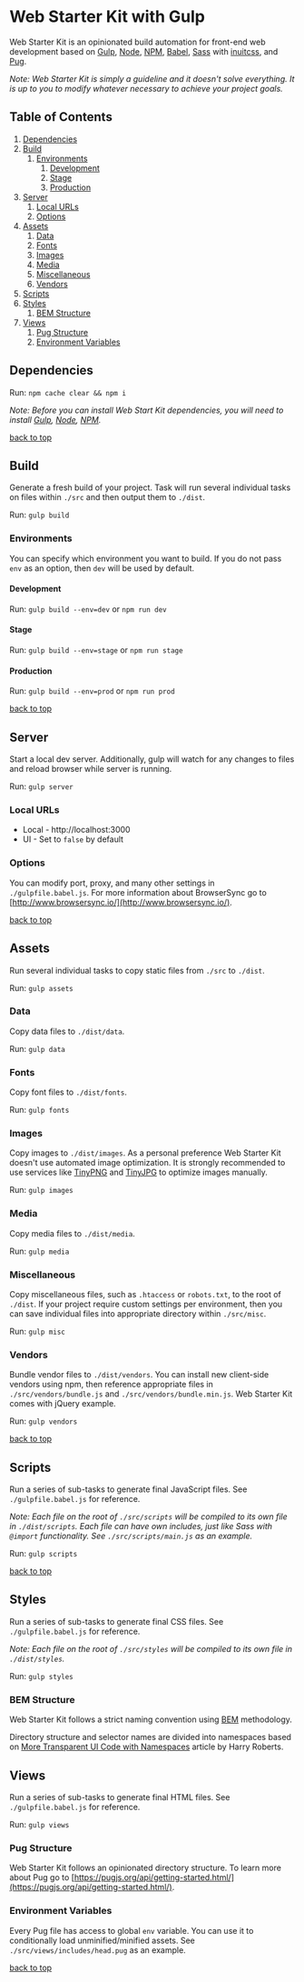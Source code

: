 # Web Starter Kit with Gulp

Web Starter Kit is an opinionated build automation for front-end web development based on [Gulp](http://gulpjs.com/), [Node](https://nodejs.org/), [NPM](https://www.npmjs.com/), [Babel](https://babeljs.io/), [Sass](http://sass-lang.com/) with [inuitcss](https://github.com/inuitcss/inuitcss), and [Pug](https://pugjs.org/).

*Note: Web Starter Kit is simply a guideline and it doesn't solve everything. It is up to you to modify whatever necessary to achieve your project goals.*

## Table of Contents

1. [Dependencies](#dependencies)
1. [Build](#build)
    1. [Environments](#environments)
        1. [Development](#development)
        1. [Stage](#stage)
        1. [Production](#production)
1. [Server](#server)
    1. [Local URLs](#local-urls)
    1. [Options](#options)
1. [Assets](#assets)
    1. [Data](#data)
    1. [Fonts](#fonts)
    1. [Images](#images)
    1. [Media](#media)
    1. [Miscellaneous](#miscellaneous)
    1. [Vendors](#vendors)
1. [Scripts](#scripts)
1. [Styles](#styles)
    1. [BEM Structure](#bem-structure)
1. [Views](#views)
    1. [Pug Structure](#pug-structure)
    1. [Environment Variables](#environment-variables)

## Dependencies

Run: `npm cache clear && npm i`

*Note: Before you can install Web Start Kit dependencies, you will need to install [Gulp](http://gulpjs.com/), [Node](https://nodejs.org/), [NPM](https://www.npmjs.com/).*

[back to top](#table-of-contents)

## Build

Generate a fresh build of your project. Task will run several individual tasks on files within `./src` and then output them to `./dist`.

Run: `gulp build`

### Environments

You can specify which environment you want to build. If you do not pass `env` as an option, then `dev` will be used by default.

#### Development

Run: `gulp build --env=dev` or `npm run dev`

#### Stage

Run: `gulp build --env=stage` or `npm run stage`

#### Production

Run: `gulp build --env=prod` or `npm run prod`

[back to top](#table-of-contents)

## Server

Start a local dev server. Additionally, gulp will watch for any changes to files and reload browser while server is running.

Run: `gulp server`

### Local URLs

* Local - http://localhost:3000
* UI - Set to `false` by default

### Options

You can modify port, proxy, and many other settings in `./gulpfile.babel.js`. For more information about BrowserSync go to [http://www.browsersync.io/](http://www.browsersync.io/).

[back to top](#table-of-contents)

## Assets

Run several individual tasks to copy static files from `./src` to `./dist`.

Run: `gulp assets`

### Data

Copy data files to `./dist/data`.

Run: `gulp data`

### Fonts

Copy font files to `./dist/fonts`.

Run: `gulp fonts`

### Images

Copy images to `./dist/images`. As a personal preference Web Starter Kit doesn't use automated image optimization. It is strongly recommended to use services like [TinyPNG](https://tinypng.com/) and [TinyJPG](https://tinyjpg.com/) to optimize images manually.

Run: `gulp images`

### Media

Copy media files to `./dist/media`.

Run: `gulp media`

### Miscellaneous

Copy miscellaneous files, such as `.htaccess` or `robots.txt`, to the root of `./dist`. If your project require custom settings per environment, then you can save individual files into appropriate directory within `./src/misc`.

Run: `gulp misc`

### Vendors

Bundle vendor files to `./dist/vendors`. You can install new client-side vendors using npm, then reference appropriate files in `./src/vendors/bundle.js` and `./src/vendors/bundle.min.js`. Web Starter Kit comes with jQuery example.

Run: `gulp vendors`

[back to top](#table-of-contents)

## Scripts

Run a series of sub-tasks to generate final JavaScript files. See `./gulpfile.babel.js` for reference.

*Note: Each file on the root of `./src/scripts` will be compiled to its own file in `./dist/scripts`. Each file can have own includes, just like Sass with `@import` functionality. See `./src/scripts/main.js` as an example.*

Run: `gulp scripts`

[back to top](#table-of-contents)

## Styles

Run a series of sub-tasks to generate final CSS files. See `./gulpfile.babel.js` for reference.

*Note: Each file on the root of `./src/styles` will be compiled to its own file in `./dist/styles`.*

Run: `gulp styles`

### BEM Structure

Web Starter Kit follows a strict naming convention using [BEM](https://en.bem.info/) methodology.

Directory structure and selector names are divided into namespaces based on [More Transparent UI Code with Namespaces](http://csswizardry.com/2015/03/more-transparent-ui-code-with-namespaces/) article by Harry Roberts.

## Views

Run a series of sub-tasks to generate final HTML files. See `./gulpfile.babel.js` for reference.

Run: `gulp views`

### Pug Structure

Web Starter Kit follows an opinionated directory structure. To learn more about Pug go to [https://pugjs.org/api/getting-started.html/](https://pugjs.org/api/getting-started.html/).

### Environment Variables

Every Pug file has access to global `env` variable. You can use it to conditionally load unminified/minified assets. See `./src/views/includes/head.pug` as an example.

[back to top](#table-of-contents)

